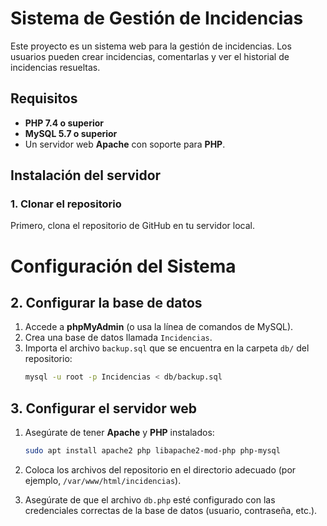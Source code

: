 # Sistema de Gestión de Incidencias

Este proyecto es un sistema web para la gestión de incidencias. Los usuarios pueden crear incidencias, comentarlas y ver el historial de incidencias resueltas.

## Requisitos

- **PHP 7.4 o superior**
- **MySQL 5.7 o superior**
- Un servidor web **Apache** con soporte para **PHP**.

## Instalación del servidor

### 1. Clonar el repositorio

Primero, clona el repositorio de GitHub en tu servidor local.

# Configuración del Sistema

## 2. Configurar la base de datos

1. Accede a **phpMyAdmin** (o usa la línea de comandos de MySQL).
2. Crea una base de datos llamada `Incidencias`.
3. Importa el archivo `backup.sql` que se encuentra en la carpeta `db/` del repositorio:
	```bash
	mysql -u root -p Incidencias < db/backup.sql
	```

## 3. Configurar el servidor web

1. Asegúrate de tener **Apache** y **PHP** instalados:
	```bash
	sudo apt install apache2 php libapache2-mod-php php-mysql
	```

2. Coloca los archivos del repositorio en el directorio adecuado (por ejemplo, `/var/www/html/incidencias`).

3. Asegúrate de que el archivo `db.php` esté configurado con las credenciales correctas de la base de datos (usuario, contraseña, etc.).
